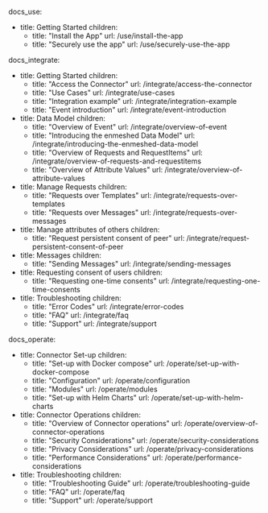 docs_use:
  - title: Getting Started
    children:
      - title: "Install the App"
        url: /use/install-the-app
      - title: "Securely use the app"
        url: /use/securely-use-the-app

docs_integrate:
  - title: Getting Started
    children:
      - title: "Access the Connector"
        url: /integrate/access-the-connector
      - title: "Use Cases"
        url: /integrate/use-cases
      - title: "Integration example"
        url: /integrate/integration-example
      - title: "Event introduction"
        url: /integrate/event-introduction
  - title: Data Model
    children:
      - title: "Overview of Event"
        url: /integrate/overview-of-event
      - title: "Introducing the enmeshed Data Model"
        url: /integrate/introducing-the-enmeshed-data-model
      - title: "Overview of Requests and RequestItems"
        url: /integrate/overview-of-requests-and-requestitems
      - title: "Overview of Attribute Values"
        url: /integrate/overview-of-attribute-values
  - title: Manage Requests
    children:
      - title: "Requests over Templates"
        url: /integrate/requests-over-templates
      - title: "Requests over Messages"
        url: /integrate/requests-over-messages
  - title: Manage attributes of others
    children:
      - title: "Request persistent consent of peer"
        url: /integrate/request-persistent-consent-of-peer
  - title: Messages
    children:
      - title: "Sending Messages"
        url: /integrate/sending-messages
  - title: Requesting consent of users
    children:
      - title: "Requesting one-time consents"
        url: /integrate/requesting-one-time-consents
  - title: Troubleshooting
    children:
      - title: "Error Codes"
        url: /integrate/error-codes
      - title: "FAQ"
        url: /integrate/faq
      - title: "Support"
        url: /integrate/support

docs_operate:
  - title: Connector Set-up
    children:
      - title: "Set-up with Docker compose"
        url: /operate/set-up-with-docker-compose
      - title: "Configuration"
        url: /operate/configuration
      - title: "Modules"
        url: /operate/modules
      - title: "Set-up with Helm Charts"
        url: /operate/set-up-with-helm-charts
  - title: Connector Operations
    children:
      - title: "Overview of Connector operations"
        url: /operate/overview-of-connector-operations
      - title: "Security Considerations"
        url: /operate/security-considerations
      - title: "Privacy Considerations"
        url: /operate/privacy-considerations
      - title: "Performance Considerations"
        url: /operate/performance-considerations
  - title: Troubleshooting
    children:
      - title: "Troubleshooting Guide"
        url: /operate/troubleshooting-guide
      - title: "FAQ"
        url: /operate/faq
      - title: "Support"
        url: /operate/support
